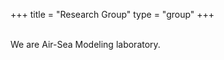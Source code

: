 +++
title = "Research Group"
type = "group"
+++

<div class='image'>
<img src="/images/bg_head.jpg" class="img-responsive; width:50%;" alt="">
</div>
<br>
We are Air-Sea Modeling laboratory.
